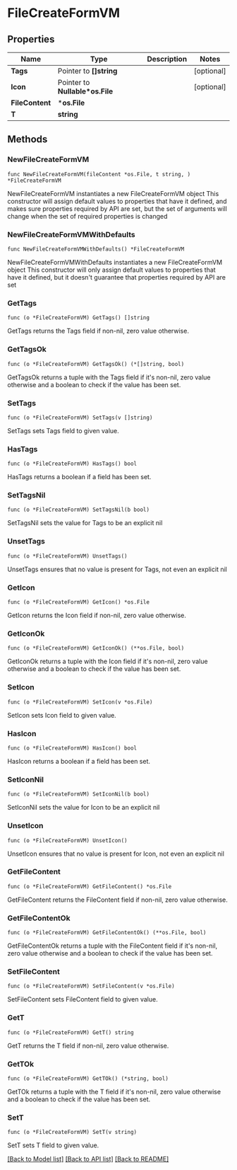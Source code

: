 # FileCreateFormVM

## Properties

Name | Type | Description | Notes
------------ | ------------- | ------------- | -------------
**Tags** | Pointer to **[]string** |  | [optional] 
**Icon** | Pointer to **Nullable*os.File** |  | [optional] 
**FileContent** | ***os.File** |  | 
**T** | **string** |  | 

## Methods

### NewFileCreateFormVM

`func NewFileCreateFormVM(fileContent *os.File, t string, ) *FileCreateFormVM`

NewFileCreateFormVM instantiates a new FileCreateFormVM object
This constructor will assign default values to properties that have it defined,
and makes sure properties required by API are set, but the set of arguments
will change when the set of required properties is changed

### NewFileCreateFormVMWithDefaults

`func NewFileCreateFormVMWithDefaults() *FileCreateFormVM`

NewFileCreateFormVMWithDefaults instantiates a new FileCreateFormVM object
This constructor will only assign default values to properties that have it defined,
but it doesn't guarantee that properties required by API are set

### GetTags

`func (o *FileCreateFormVM) GetTags() []string`

GetTags returns the Tags field if non-nil, zero value otherwise.

### GetTagsOk

`func (o *FileCreateFormVM) GetTagsOk() (*[]string, bool)`

GetTagsOk returns a tuple with the Tags field if it's non-nil, zero value otherwise
and a boolean to check if the value has been set.

### SetTags

`func (o *FileCreateFormVM) SetTags(v []string)`

SetTags sets Tags field to given value.

### HasTags

`func (o *FileCreateFormVM) HasTags() bool`

HasTags returns a boolean if a field has been set.

### SetTagsNil

`func (o *FileCreateFormVM) SetTagsNil(b bool)`

 SetTagsNil sets the value for Tags to be an explicit nil

### UnsetTags
`func (o *FileCreateFormVM) UnsetTags()`

UnsetTags ensures that no value is present for Tags, not even an explicit nil
### GetIcon

`func (o *FileCreateFormVM) GetIcon() *os.File`

GetIcon returns the Icon field if non-nil, zero value otherwise.

### GetIconOk

`func (o *FileCreateFormVM) GetIconOk() (**os.File, bool)`

GetIconOk returns a tuple with the Icon field if it's non-nil, zero value otherwise
and a boolean to check if the value has been set.

### SetIcon

`func (o *FileCreateFormVM) SetIcon(v *os.File)`

SetIcon sets Icon field to given value.

### HasIcon

`func (o *FileCreateFormVM) HasIcon() bool`

HasIcon returns a boolean if a field has been set.

### SetIconNil

`func (o *FileCreateFormVM) SetIconNil(b bool)`

 SetIconNil sets the value for Icon to be an explicit nil

### UnsetIcon
`func (o *FileCreateFormVM) UnsetIcon()`

UnsetIcon ensures that no value is present for Icon, not even an explicit nil
### GetFileContent

`func (o *FileCreateFormVM) GetFileContent() *os.File`

GetFileContent returns the FileContent field if non-nil, zero value otherwise.

### GetFileContentOk

`func (o *FileCreateFormVM) GetFileContentOk() (**os.File, bool)`

GetFileContentOk returns a tuple with the FileContent field if it's non-nil, zero value otherwise
and a boolean to check if the value has been set.

### SetFileContent

`func (o *FileCreateFormVM) SetFileContent(v *os.File)`

SetFileContent sets FileContent field to given value.


### GetT

`func (o *FileCreateFormVM) GetT() string`

GetT returns the T field if non-nil, zero value otherwise.

### GetTOk

`func (o *FileCreateFormVM) GetTOk() (*string, bool)`

GetTOk returns a tuple with the T field if it's non-nil, zero value otherwise
and a boolean to check if the value has been set.

### SetT

`func (o *FileCreateFormVM) SetT(v string)`

SetT sets T field to given value.



[[Back to Model list]](../README.md#documentation-for-models) [[Back to API list]](../README.md#documentation-for-api-endpoints) [[Back to README]](../README.md)


